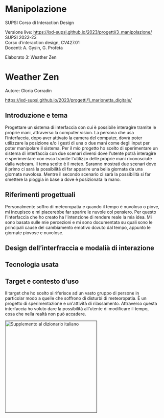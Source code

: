 # Manipolazione
SUPSI
Corso di Interaction Design

Versione live:
https://ixd-supsi.github.io/2023/progetti/3_manipolazione/
SUPSI 2022-23  
Corso d’interaction design, CV427.01  
Docenti: A. Gysin, G. Profeta  

Elaborato 3: Weather Zen

# Weather Zen
Autore: Gloria Corradin

https://ixd-supsi.github.io/2023/progetti/1_marionetta_digitale/



## Introduzione e tema
Progettare un sistema di interfaccia con cui è possibile interagire tramite le proprie mani, attraverso la computer vision. La persona che usa l’interfaccia, dopo aver attivato la camera del computer, dovrà poter utilizzare la posizione e/o i gesti di una o due mani come degli input per poter manipolare il sistema. 
Per il mio progetto ho scelto di sperimentare un sistema di interfaccia con due scenari diversi dove l'utente potrà interagire e sperimentare con esso tramite l'utilizzo delle proprie mani riconosciute dalla webcam. 
Il tema scelto è il meteo. Saranno mostrati due scenari dove il primo ci sarà la possibilità di far apparire una bella giornata da una giornata nuvolosa. Mentre il secondo scenario ci sarà la possibilità si far smettere la pioggia in base a dove è posizionata la mano.




## Riferimenti progettuali
Personalmente soffro di meteoropatia e quando il tempo è nuvoloso o piove, mi incupisco e mi piacerebbe far sparire le nuvole col pensiero. Per questo l'interfaccia che ho creato ha l'intenzione di rendere reale la mia idea. Mi sono basata sulle mie percezioni e mi sono documentata su quali sono le principali cause del cambiamento emotivo dovuto dal tempo, appunto le giornate piovose e nuvolose.




## Design dell’interfraccia e modalià di interazione




## Tecnologia usata




## Target e contesto d’uso
Il target che ho scelto si riferisce ad un vasto gruppo di persone in particolar modo a quelle che soffrono di disturbi di meteoropatia.
È un progetto di sperimentazione e un'attività di rilassamento. 
Attraverso questa interfaccia ho voluto dare la possibilità all'utente di modificare il tempo, cosa che nella realtà non può accadere.

[<img src="doc/munari.jpg" width="300" alt="Supplemento al dizionario italiano">]()


